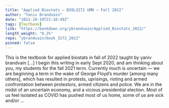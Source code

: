 ```yaml
---
title: "Applied Biostats – BIOL3272 UMN – Fall 2022"
author: "Yaniv Brandvain"
date: "2021-10-19T21:10:49Z"
tags: [Textbook]
link: "https://bookdown.org/ybrandvain/Applied_Biostats_2022/"
length_weight: "8.2%"
repo: "ybrandvain/book_3272_2022"
pinned: false
---
```


This is the textbook for applied biostats in fall of 2022 taught by yaniv brandvain [...] I begin this writing in early Sept 2020, and am thinking about you, my students for the fall 2021 term. Currently much is uncertain — we are beginning a term in the wake of George Floyd’s murder [among many others], which has resulted in protests, uprisings, rioting and armed confrontation between protestors, armed citizens and police. We are in the midst of an uncertain economy, and a vicious presidential election. Most of us feel isolated as COVID has pushed most of us home, some of us are sick and/or ...
